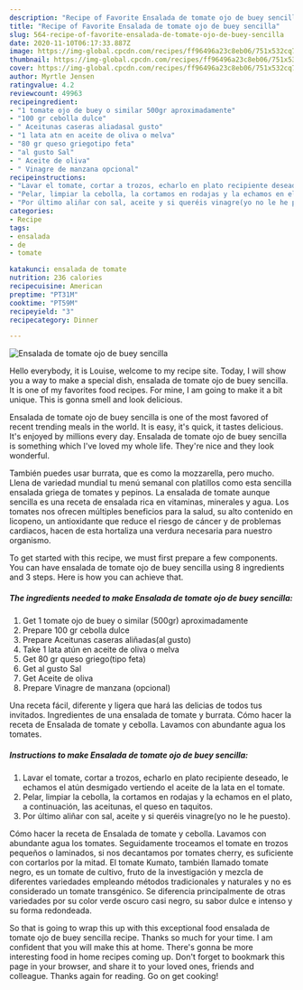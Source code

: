```yaml
---
description: "Recipe of Favorite Ensalada de tomate ojo de buey sencilla"
title: "Recipe of Favorite Ensalada de tomate ojo de buey sencilla"
slug: 564-recipe-of-favorite-ensalada-de-tomate-ojo-de-buey-sencilla
date: 2020-11-10T06:17:33.887Z
image: https://img-global.cpcdn.com/recipes/ff96496a23c8eb06/751x532cq70/ensalada-de-tomate-ojo-de-buey-sencilla-foto-principal.jpg
thumbnail: https://img-global.cpcdn.com/recipes/ff96496a23c8eb06/751x532cq70/ensalada-de-tomate-ojo-de-buey-sencilla-foto-principal.jpg
cover: https://img-global.cpcdn.com/recipes/ff96496a23c8eb06/751x532cq70/ensalada-de-tomate-ojo-de-buey-sencilla-foto-principal.jpg
author: Myrtle Jensen
ratingvalue: 4.2
reviewcount: 49963
recipeingredient:
- "1 tomate ojo de buey o similar 500gr aproximadamente"
- "100 gr cebolla dulce"
- " Aceitunas caseras aliadasal gusto"
- "1 lata atn en aceite de oliva o melva"
- "80 gr queso griegotipo feta"
- "al gusto Sal"
- " Aceite de oliva"
- " Vinagre de manzana opcional"
recipeinstructions:
- "Lavar el tomate, cortar a trozos, echarlo en plato recipiente deseado, le echamos el atún desmigado vertiendo el aceite de la lata en el tomate."
- "Pelar, limpiar la cebolla, la cortamos en rodajas y la echamos en el plato, a continuación, las aceitunas, el queso en taquitos."
- "Por último aliñar con sal, aceite y si queréis vinagre(yo no le he puesto)."
categories:
- Recipe
tags:
- ensalada
- de
- tomate

katakunci: ensalada de tomate 
nutrition: 236 calories
recipecuisine: American
preptime: "PT31M"
cooktime: "PT59M"
recipeyield: "3"
recipecategory: Dinner

---
```



![Ensalada de tomate ojo de buey sencilla](https://img-global.cpcdn.com/recipes/ff96496a23c8eb06/751x532cq70/ensalada-de-tomate-ojo-de-buey-sencilla-foto-principal.jpg)

Hello everybody, it is Louise, welcome to my recipe site. Today, I will show you a way to make a special dish, ensalada de tomate ojo de buey sencilla. It is one of my favorites food recipes. For mine, I am going to make it a bit unique. This is gonna smell and look delicious.

Ensalada de tomate ojo de buey sencilla is one of the most favored of recent trending meals in the world. It is easy, it's quick, it tastes delicious. It's enjoyed by millions every day. Ensalada de tomate ojo de buey sencilla is something which I've loved my whole life. They're nice and they look wonderful.

También puedes usar burrata, que es como la mozzarella, pero mucho. Llena de variedad mundial tu menú semanal con platillos como esta sencilla ensalada griega de tomates y pepinos. La ensalada de tomate aunque sencilla es una receta de ensalada rica en vitaminas, minerales y agua. Los tomates nos ofrecen múltiples beneficios para la salud, su alto contenido en licopeno, un antioxidante que reduce el riesgo de cáncer y de problemas cardiacos, hacen de esta hortaliza una verdura necesaria para nuestro organismo.


To get started with this recipe, we must first prepare a few components. You can have ensalada de tomate ojo de buey sencilla using 8 ingredients and 3 steps. Here is how you can achieve that.

<!--inarticleads1-->

##### The ingredients needed to make Ensalada de tomate ojo de buey sencilla:

1. Get 1 tomate ojo de buey o similar (500gr) aproximadamente
1. Prepare 100 gr cebolla dulce
1. Prepare  Aceitunas caseras aliñadas(al gusto)
1. Take 1 lata atún en aceite de oliva o melva
1. Get 80 gr queso griego(tipo feta)
1. Get al gusto Sal
1. Get  Aceite de oliva
1. Prepare  Vinagre de manzana (opcional)


Una receta fácil, diferente y ligera que hará las delicias de todos tus invitados. Ingredientes de una ensalada de tomate y burrata. Cómo hacer la receta de Ensalada de tomate y cebolla. Lavamos con abundante agua los tomates. 

<!--inarticleads2-->

##### Instructions to make Ensalada de tomate ojo de buey sencilla:

1. Lavar el tomate, cortar a trozos, echarlo en plato recipiente deseado, le echamos el atún desmigado vertiendo el aceite de la lata en el tomate.
1. Pelar, limpiar la cebolla, la cortamos en rodajas y la echamos en el plato, a continuación, las aceitunas, el queso en taquitos.
1. Por último aliñar con sal, aceite y si queréis vinagre(yo no le he puesto).


Cómo hacer la receta de Ensalada de tomate y cebolla. Lavamos con abundante agua los tomates. Seguidamente troceamos el tomate en trozos pequeños o laminados, si nos decantamos por tomates cherry, es suficiente con cortarlos por la mitad. El tomate Kumato, también llamado tomate negro, es un tomate de cultivo, fruto de la investigación y mezcla de diferentes variedades empleando métodos tradicionales y naturales y no es considerado un tomate transgénico. Se diferencia principalmente de otras variedades por su color verde oscuro casi negro, su sabor dulce e intenso y su forma redondeada. 

So that is going to wrap this up with this exceptional food ensalada de tomate ojo de buey sencilla recipe. Thanks so much for your time. I am confident that you will make this at home. There's gonna be more interesting food in home recipes coming up. Don't forget to bookmark this page in your browser, and share it to your loved ones, friends and colleague. Thanks again for reading. Go on get cooking!
